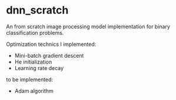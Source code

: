 # dnn_scratch
An from scratch image processing model implementation for binary classification problems.

Optimization technics I implemented:
- Mini-batch gradient descent
- He initialization
- Learning rate decay


to be implemented:
- Adam algorithm
